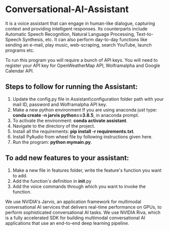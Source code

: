 # Conversational-AI-Assistant
It is a voice assistant that can engage in human-like dialogue, capturing context and providing intelligent responses. Its counterparts include Automatic Speech Recognition, Natural Language Processing, Text-to-Speech Synthesis, etc. It can also perform day-to-day functions like sending an e-mail, play music, web-scraping, search YouTube, launch programs etc.

To run this program you will require a bunch of API keys. You will need to register your API key for OpenWeatherMap API, Wolframalpha and Google Calendar API.

## Steps to follow for running the Assistant:
  1. Update the config.py file in Assistant\configuration folder path with your mail ID, password and Wolframalpha API key.
  1. Make a new python environment If you are using anaconda just type: **conda create -n jarvis python==3.8.5**, in anaconda prompt.
  1. To activate the environment: **conda activate assistant**.
  1. Navigate to the directory of the project.
  1. Install all the requirements: **pip install -r requirements.txt**.
  1. Install PyAudio from wheel file by following instructions given here.
  1. Run the program: **python mymain.py**.

## To add new features to your assistant:
  1. Make a new file in features folder, write the feature's function you want to add.
  1. Add the function's definition in __init__.py
  1. Add the voice commands through which you want to invoke the function.

We use NVIDIA's Jarvis, an application framework for multimodal conversational AI services that delivers real-time performance on GPUs, to perform sophisticated conversational AI tasks. We use NVIDIA Riva, which is a fully accelerated SDK for building multimodal conversational AI applications that use an end-to-end deep learning pipeline.
